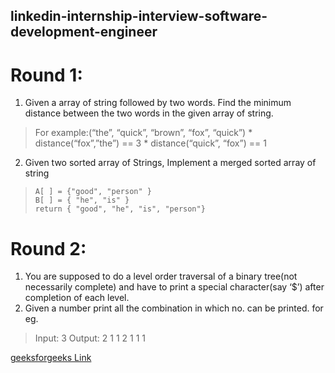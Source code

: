 linkedin-internship-interview-software-development-engineer
----------------------------------------------------------

Round 1:
========

1.  Given a array of string followed by two words. Find the minimum distance between the two words in the given array of string.

>  For example:(“the”, “quick”, “brown”, “fox”, “quick”)
>     * distance(“fox”,”the”) == 3
>     * distance(“quick”, “fox”) == 1

2.  Given two sorted array of Strings, Implement a merged sorted array of string

>     A[ ] = {"good", "person" }
>     B[ ] = { "he", "is" }
>     return { "good", "he", "is", "person"}

Round 2:
========
1. You are supposed to do a level order traversal of a binary tree(not necessarily complete) and have to print a special character(say ‘$’) after completion of each level.
2.  Given a number print all the combination in which no. can be printed.
for eg.

> Input: 3
> Output: 2 1
     1 2 
     1 1
      1


[geeksforgeeks Link](www.geeksforgeeks.org/linkedin-intership-interview-software-development-engineer/)
